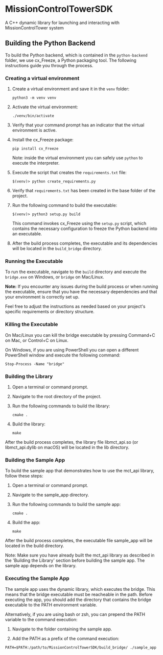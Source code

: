 # MissionControlTowerSDK
A C++ dynamic library for launching and interacting with MissionControlTower system

## Building the Python Backend

To build the Python backend, which is contained in the `python-backend` folder, we use cx_Freeze, a Python packaging tool. The following instructions guide you through the process.

### Creating a virtual environment

1. Create a virtual environment and save it in the `venv` folder:

   ```shell
   python3 -m venv venv
   ```

2. Activate the virtual environment:

   ```shell
   ./venv/bin/activate
   ```

3. Verify that your command prompt has an indicator that the virtual environment is active.

4. Install the cx_Freeze package:

   ```shell
   pip install cx_Freeze
   ```
   Note: inside the virtual environment you can safely use `python` to execute the interpreter.

5. Execute the script that creates the `requirements.txt` file:

   ```shell
   $(venv)> python create_requirements.py
   ```

6. Verify that `requirements.txt` has been created in the base folder of the project.

7. Run the following command to build the executable:

   ```shell
   $(venv)> python3 setup.py build
   ```

   This command invokes cx_Freeze using the `setup.py` script, which contains the necessary configuration to freeze the Python backend into an executable.

8. After the build process completes, the executable and its dependencies will be located in the `build_bridge` directory.

### Running the Executable

To run the executable, navigate to the `build` directory and execute the `bridge.exe` on Windows, or `bridge` on Mac/Linux.

**Note:** If you encounter any issues during the build process or when running the executable, ensure that you have the necessary dependencies and that your environment is correctly set up.

Feel free to adjust the instructions as needed based on your project's specific requirements or directory structure.

### Killing the Executable

On Mac/Linux you can kill the bridge executable by pressing Command+C on Mac, or Control+C on Linux.

On Windows, if you are using PowerShell you can open a different PowerShell window and execute the following command:

```shell
Stop-Process -Name "bridge"
```

### Building the Library

1. Open a terminal or command prompt.

2. Navigate to the root directory of the project.

3. Run the following commands to build the library:

   ```shell
   cmake .
   ```

4. Build the library:

   ```shell
   make
   ```

After the build process completes, the library file libmct_api.so (or libmct_api.dylib on macOS) will be located in the lib directory.

### Building the Sample App

To build the sample app that demonstrates how to use the mct_api library, follow these steps:

1. Open a terminal or command prompt.

2. Navigate to the sample_app directory.

3. Run the following commands to build the sample app:

   ```shell
   cmake .
   ```

4. Build the app:

   ```shell
   make
   ```

After the build process completes, the executable file sample_app will be located in the build directory.

Note: Make sure you have already built the mct_api library as described in the 'Building the Library' section before building the sample app. The sample app depends on the library.

### Executing the Sample App

The sample app uses the dynamic library, which executes the bridge. This means that the bridge executable must
be reacheable in the path. Before executing the app, you should add the directory that contains the bridge executable
to the PATH environment variable.

Alternatively, if you are using bash or zsh, you can prepend the PATH variable to
the command execution:

1. Navigate to the folder containing the sample app.

2. Add the PATH as a prefix of the command execution:

```shell
PATH=$PATH:/path/to/MissionControlTowerSDK/build_bridge/ ./sample_app
```
